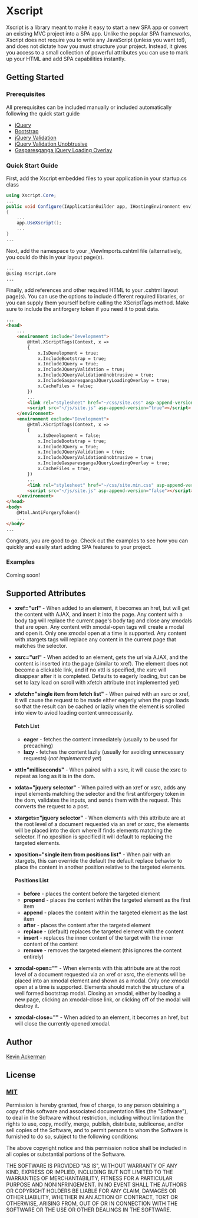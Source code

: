 # Xscript
Xscript is a library meant to make it easy to start a new SPA app or convert an existing MVC project into a SPA app. Unlike the popular SPA frameworks, Xscript does not require you to write any JavaScript (unless you want to!), and does not dictate how you must structure your project. Instead, it gives you access to a small collection of powerful attributes you can use to mark up your HTML and add SPA capabilities instantly.
## Getting Started
### Prerequisites
All prerequisites can be included manually or included automatically following the quick start guide
* [jQuery](https://github.com/jquery/jquery)
* [Bootstrap](https://github.com/twbs/bootstrap)
* [jQuery Validation](https://github.com/jquery-validation/jquery-validation)
* [jQuery Validation Unobtrusive](https://github.com/aspnet/jquery-validation-unobtrusive)
* [Gasparesganga jQuery Loading Overlay](https://github.com/gasparesganga/jquery-loading-overlay)
### Quick Start Guide
First, add the Xscript embedded files to your application in your startup.cs class
```csharp
using Xscript.Core;
...
public void Configure(IApplicationBuilder app, IHostingEnvironment env)
{
	...
	app.UseXscript();
	...
}
...
```

Next, add the namespace to your _ViewImports.cshtml file (alternatively, you could do this in your layout page(s).

```html
...
@using Xscript.Core
...
```
		
Finally, add references and other required HTML to your .cshtml layout page(s). You can use the options to include different required libraries, or you can supply them yourself before calling the XScriptTags method. Make sure to include the antiforgery token if you need it to post data.

```html
...
<head>
    ...
    <environment include="Development">
        @Html.XScriptTags(Context, x =>
        {
            x.IsDevelopment = true;
            x.IncludeBootstrap = true;
            x.IncludeJQuery = true;
            x.IncludeJQueryValidation = true;
            x.IncludeJQueryValidationUnobtrusive = true;
            x.IncludeGasparesgangaJQueryLoadingOverlay = true;
            x.CacheFiles = false;
        })
        ...
        <link rel="stylesheet" href="~/css/site.css" asp-append-version="true" />
        <script src="~/js/site.js" asp-append-version="true"></script>
    </environment>
    <environment exclude="Development">
        @Html.XScriptTags(Context, x =>
        {
            x.IsDevelopment = false;
            x.IncludeBootstrap = true;
            x.IncludeJQuery = true;
            x.IncludeJQueryValidation = true;
            x.IncludeJQueryValidationUnobtrusive = true;
            x.IncludeGasparesgangaJQueryLoadingOverlay = true;
            x.CacheFiles = true;
        })
        ...
        <link rel="stylesheet" href="~/css/site.min.css" asp-append-version="true" />
        <script src="~/js/site.js" asp-append-version="false"></script>
    </environment>
</head>
<body>
    @Html.AntiForgeryToken()
	...
</body>
...
```

Congrats, you are good to go. Check out the examples to see how you can quickly and easily start adding SPA features to your project.

### Examples
Coming soon!
## Supported Attributes
* **xref="url"** - When added to an element, it becomes an href, but will get the content with AJAX, and insert it into the page. Any content with a body tag will replace the current page's body tag and close any xmodals that are open. Any content with xmodal-open tags will create a modal and open it. Only one xmodal open at a time is supported. Any content with xtargets tags will replace any content in the current page that matches the selector.
* **xsrc="url"** - When added to an element, gets the url via AJAX, and the content is inserted into the page (similar to xref). The element does not become a clickable link, and if no xttl is specified, the xsrc will disappear after it is completed. Defaults to eagerly loading, but can be set to lazy load on scroll with xfetch attribute (not implemented yet)
* **xfetch="single item from fetch list"** - When paired with an xsrc or xref, it will cause the request to be made either eagerly when the page loads so that the result can be cached or lazily when the element is scrolled into view to aviod loading content unnecessarily.
  #### Fetch List
  * **eager** - fetches the content immediately (usually to be used for precaching)
  * **lazy** - fetches the content lazily (usually for avoiding unnecessary requests) (*not implemented yet*)
  
* **xttl="milliseconds"** - When paired with a xsrc, it will cause the xsrc to repeat as long as it is in the dom.
* **xdata="jquery selector"** - When paired with an xref or xsrc, adds any input elements matching the selector and the first antiforgery token in the dom, validates the inputs, and sends them with the request. This converts the request to a post.
* **xtargets="jquery selector"** - When elements with this attribute are at the root level of a document requested via an xref or xsrc, the elements will be placed into the dom where if finds elements matching the selector. If no xposition is specified it will default to replacing the targeted elements.
* **xposition="single item from positions list"** - When pair with an xtargets, this can override the default the default replace behavior to place the content in another position relative to the targeted elements.
  #### Positions List
  * **before** - places the content before the targeted element
  * **prepend** - places the content within the targeted element as the first item
  * **append** - places the content within the targeted element as the last item
  * **after** - places the content after the targeted element
  * **replace** - (default) replaces the targeted element with the content
  * **insert** - replaces the inner content of the target with the inner content of the content
  * **remove** - removes the targeted element (this ignores the content entirely)
  
* **xmodal-open=""** - When elements with this attribute are at the root level of a document requested via an xref or xsrc, the elements will be placed into an xmodal element and shown as a modal. Only one xmodal open at a time is supported. Elements should match the structure of a well formed bootstrap modal. Closing an xmodal, either by loading a new page, clicking an xmodal-close link, or clicking off of the modal will destroy it.
* **xmodal-close=""** - When added to an element, it becomes an href, but will close the currently opened xmodal.
## Author
[Kevin Ackerman](https://github.com/kevinarthurackerman)
## License
### [MIT](https://opensource.org/licenses/MIT)
Permission is hereby granted, free of charge, to any person obtaining a copy of this software and associated documentation files (the "Software"), to deal in the Software without restriction, including without limitation the rights to use, copy, modify, merge, publish, distribute, sublicense, and/or sell copies of the Software, and to permit persons to whom the Software is furnished to do so, subject to the following conditions:

The above copyright notice and this permission notice shall be included in all copies or substantial portions of the Software.

THE SOFTWARE IS PROVIDED "AS IS", WITHOUT WARRANTY OF ANY KIND, EXPRESS OR IMPLIED, INCLUDING BUT NOT LIMITED TO THE WARRANTIES OF MERCHANTABILITY, FITNESS FOR A PARTICULAR PURPOSE AND NONINFRINGEMENT. IN NO EVENT SHALL THE AUTHORS OR COPYRIGHT HOLDERS BE LIABLE FOR ANY CLAIM, DAMAGES OR OTHER LIABILITY, WHETHER IN AN ACTION OF CONTRACT, TORT OR OTHERWISE, ARISING FROM, OUT OF OR IN CONNECTION WITH THE SOFTWARE OR THE USE OR OTHER DEALINGS IN THE SOFTWARE.